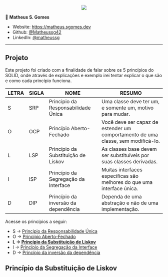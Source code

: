 <p align="center"><a target="_blank" href="https://matheus.sgomes.dev"><img src="https://matheus.sgomes.dev/img/logo_azul.png"></a></>


👤 **Matheus S. Gomes** 

* Website: https://matheus.sgomes.dev
* Github: [@Matheussg42](https://github.com/Matheussg42)
* LinkedIn: [@matheussg](https://linkedin.com/in/matheussg)

---

## Projeto

Este projeto foi criado com a finalidade de falar sobre os 5 princípios do SOLID, onde através de explicações e exemplo irei tentar explicar o que são e como cada princípio funciona.

LETRA       | SIGLA     | NOME                                  | RESUMO
------------|-----------|---------------------------------------|------------
S           | SRP       | Principio da Responsabilidade Única   | Uma classe deve ter um, e somente um, motivo para mudar.
O           | OCP       | Princípio Aberto-Fechado              | Você deve ser capaz de estender um comportamento de uma classe, sem modificá-lo.
L           | LSP       | Princípio da Substituição de Liskov   | As classes base devem ser substituíveis por suas classes derivadas.
I           | ISP       | Princípio da Segregação da Interface  | Muitas interfaces específicas são melhores do que uma interface única.
D           | DIP       | Princípio da inversão da dependência  | Dependa de uma abstração e não de uma implementação.

Acesse os princípios a seguir:

* S -> [Principio da Responsabilidade Única]("/SRP")
* O -> [Princípio Aberto-Fechado ]("/OCP")
* **L -> [Princípio da Substituição de Liskov]("/LSP")**
* I -> [Princípio da Segregação da Interface]("/ISP")
* D -> [Princípio da inversão da dependência]("/DIP")

## Princípio da Substituição de Liskov